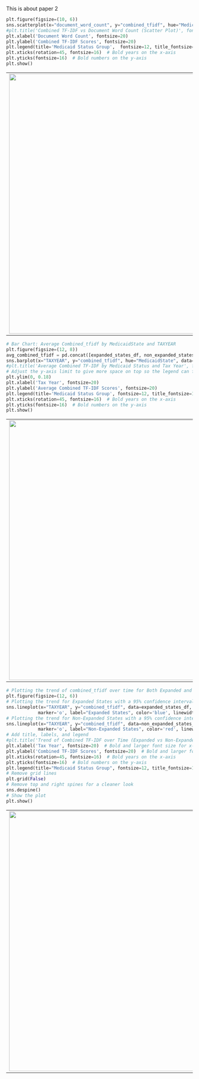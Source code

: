 This is about paper 2
```python
plt.figure(figsize=(10, 6))
sns.scatterplot(x="document_word_count", y="combined_tfidf", hue="MedicaidState", data=pd.concat([expanded_states_df, non_expanded_states_df]), palette="muted", alpha=0.6, edgecolor='none')
#plt.title('Combined TF-IDF vs Document Word Count (Scatter Plot)', fontsize=16, fontweight='bold')
plt.xlabel('Document Word Count', fontsize=20)
plt.ylabel('Combined TF-IDF Scores', fontsize=20)
plt.legend(title='Medicaid Status Group',  fontsize=12, title_fontsize=14)
plt.xticks(rotation=45, fontsize=16)  # Bold years on the x-axis
plt.yticks(fontsize=16)  # Bold numbers on the y-axis
plt.show()
```
<table border="0"  style='border:none;'  bordercolor="#ffffff"  width=100%  >
<tr style='border:none;'  >   
   <td valign="center" style='border:none;'  > 
        <img  height="700" width = "1000" align="center" src="https://github.com/YinmanZhong/YinmanZhong.github.io/tree/main/ZhongDissertationPaper2/ResultsFiguresPaper2/Result_Figure_1.png">
   </td>
 </tr>
 </table>

```python
# Bar Chart: Average Combined_tfidf by MedicaidState and TAXYEAR
plt.figure(figsize=(12, 8))
avg_combined_tfidf = pd.concat([expanded_states_df, non_expanded_states_df]).groupby(['MedicaidState', 'TAXYEAR'])['combined_tfidf'].mean().reset_index()
sns.barplot(x="TAXYEAR", y="combined_tfidf", hue="MedicaidState", data=avg_combined_tfidf, palette="muted")
#plt.title('Average Combined TF-IDF by Medicaid Status and Tax Year', fontsize=16, fontweight='bold')
# Adjust the y-axis limit to give more space on top so the legend can fit in
plt.ylim(0, 0.18)
plt.xlabel('Tax Year', fontsize=20)
plt.ylabel('Average Combined TF-IDF Scores', fontsize=20)
plt.legend(title='Medicaid Status Group', fontsize=12, title_fontsize=14)
plt.xticks(rotation=45, fontsize=16)  # Bold years on the x-axis
plt.yticks(fontsize=16)  # Bold numbers on the y-axis
plt.show()
```
<table border="0"  style='border:none;'  bordercolor="#ffffff"  width=100%  >
<tr style='border:none;'  >   
   <td valign="center" style='border:none;'  > 
        <img  height="700" width = "1000" align="center" src="https://github.com/YinmanZhong/YinmanZhong.github.io/tree/main/ZhongDissertationPaper2/ResultsFiguresPaper2/Result_Figure_2.png">
   </td>
 </tr>
 </table>

 ```python
# Plotting the trend of combined_tfidf over time for Both Expanded and Non-Expanded States
plt.figure(figsize=(12, 6))
# Plotting the trend for Expanded States with a 95% confidence interval
sns.lineplot(x="TAXYEAR", y="combined_tfidf", data=expanded_states_df,
             marker='o', label="Expanded States", color='blue', linewidth=2.5)
# Plotting the trend for Non-Expanded States with a 95% confidence interval
sns.lineplot(x="TAXYEAR", y="combined_tfidf", data=non_expanded_states_df,
             marker='o', label="Non-Expanded States", color='red', linewidth=2.5)
# Add title, labels, and legend
#plt.title('Trend of Combined TF-IDF over Time (Expanded vs Non-Expanded States)', fontsize=16, fontweight='bold')
plt.xlabel('Tax Year', fontsize=20)  # Bold and larger font size for x-axis title
plt.ylabel('Combined TF-IDF Scores', fontsize=20)  # Bold and larger font size for y-axis title
plt.xticks(rotation=45, fontsize=16)  # Bold years on the x-axis
plt.yticks(fontsize=16)  # Bold numbers on the y-axis
plt.legend(title="Medicaid Status Group", fontsize=12, title_fontsize=14)
# Remove grid lines
plt.grid(False)
# Remove top and right spines for a cleaner look
sns.despine()
# Show the plot
plt.show()
```
<table border="0"  style='border:none;'  bordercolor="#ffffff"  width=100%  >
<tr style='border:none;'  >   
   <td valign="center" style='border:none;'  > 
        <img  height="700" width = "1000" align="center" src="https://github.com/YinmanZhong/YinmanZhong.github.io/tree/main/ZhongDissertationPaper2/ResultsFiguresPaper2/Result_Figure_3.png">
   </td>
 </tr>
 </table>

